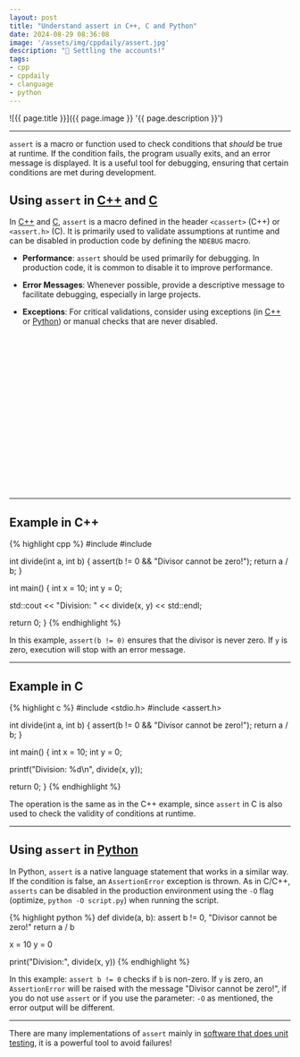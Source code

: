 ```yaml
---
layout: post
title: "Understand assert in C++, C and Python"
date: 2024-08-29 08:36:08
image: '/assets/img/cppdaily/assert.jpg'
description: "🚀 Settling the accounts!"
tags:
- cpp
- cppdaily
- clanguage
- python
---
```


![{{ page.title }}]({{ page.image }} '{{ page.description }}')

---

`assert` is a macro or function used to check conditions that *should* be true at runtime. If the condition fails, the program usually exits, and an error message is displayed. It is a useful tool for debugging, ensuring that certain conditions are met during development.

## Using `assert` in [C++](https://terminalroot.com/tags#cpp) and [C](https://terminalroot.com/tags#clanguage)

In [C++](https://terminalroot.com/tags#cpp) and [C](https://terminalroot.com/tags#clanguage), `assert` is a macro defined in the header `<cassert>` (C++) or `<assert.h>` (C). It is primarily used to validate assumptions at runtime and can be disabled in production code by defining the `NDEBUG` macro.

+ **Performance**: `assert` should be used primarily for debugging. In production code, it is common to disable it to improve performance.
+ **Error Messages**: Whenever possible, provide a descriptive message to facilitate debugging, especially in large projects.

+ **Exceptions**: For critical validations, consider using exceptions (in [C++](https://terminalroot.com/tags#cpp) or [Python](https://terminalroot.com/tags#python)) or manual checks that are never disabled.


<!-- SQUARE - GAMES ROOT -->
<script async src="//pagead2.googlesyndication.com/pagead/js/adsbygoogle.js"></script>
<ins class="adsbygoogle"
style="display:inline-block;width:336px;height:280px"
data-ad-client="ca-pub-2838251107855362"
data-ad-slot="5351066970"></ins>
<script>
(adsbygoogle = window.adsbygoogle || []).push({});
</script>

---

## Example in C++
{% highlight cpp %}
#include <iostream>
#include <cassert>

int divide(int a, int b) {
assert(b != 0 && "Divisor cannot be zero!");
return a / b;
}

int main() {
int x = 10;
int y = 0;

std::cout << "Division: " << divide(x, y) << std::endl;

return 0; }
{% endhighlight %}

In this example, `assert(b != 0)` ensures that the divisor is never zero. If `y` is zero, execution will stop with an error message.

---

## Example in C
{% highlight c %}
#include <stdio.h>
#include <assert.h>

int divide(int a, int b) {
assert(b != 0 && "Divisor cannot be zero!");
return a / b;
}

int main() {
int x = 10;
int y = 0;

printf("Division: %d\n", divide(x, y));

return 0;
}
{% endhighlight %}

The operation is the same as in the C++ example, since `assert` in C is also used to check the validity of conditions at runtime.

---

## Using `assert` in [Python](https://terminalroot.com/tags#python)
In Python, `assert` is a native language statement that works in a similar way. If the condition is false, an `AssertionError` exception is thrown. As in C/C++, `asserts` can be disabled in the production environment using the `-O` flag (optimize, `python -O script.py`) when running the script.

{% highlight python %}
def divide(a, b):
assert b != 0, "Divisor cannot be zero!"
return a / b

x = 10
y = 0

print("Division:", divide(x, y))
{% endhighlight %}

In this example: `assert b != 0` checks if `b` is non-zero. If `y` is zero, an `AssertionError` will be raised with the message "Divisor cannot be zero!", if you do not use `assert` or if you use the parameter: `-O` as mentioned, the error output will be different.

---

There are many implementations of `assert` mainly in [software that does unit testing](https://terminalroot.com/unit-test-and-benchmark-for-modern-cpp-with-catch2/), it is a powerful tool to avoid failures!
